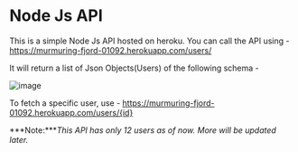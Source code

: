 # Node Js API
This is a simple Node Js API hosted on heroku. You can call the API using  - 
https://murmuring-fjord-01092.herokuapp.com/users/

It will return a list of Json Objects(Users) of the following schema - 

![image](https://user-images.githubusercontent.com/42665623/162609314-bc2971df-786b-4e8f-a5ff-32b4b27077e3.png)

To fetch a specific user, use - 
https://murmuring-fjord-01092.herokuapp.com/users/{id}

***Note:****This API has only 12 users as of now. More will be updated later.*
